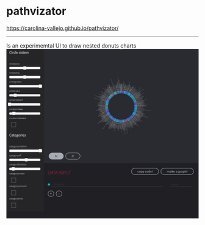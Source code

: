 # pathvizator
https://carolina-vallejo.github.io/pathvizator/

-----
Is an experimemtal UI to draw nested donuts charts
![alt text](images/pathvizator.png "example")
